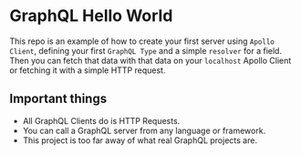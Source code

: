 # GraphQL Hello World

This repo is an example of how to create your first server using `Apollo Client`, defining your first `GraphQL Type` and a simple `resolver` for a field.
Then you can fetch that data with that data on your `localhost` Apollo Client or fetching it with a simple HTTP request.

## Important things
- All GraphQL Clients do is HTTP Requests.
- You can call a GraphQL server from any language or framework.
- This project is too far away of what real GraphQL projects are.